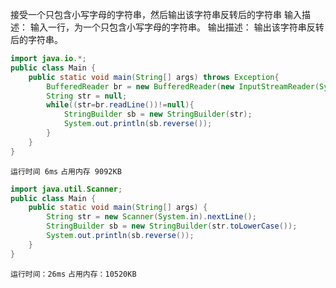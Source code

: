 
接受一个只包含小写字母的字符串，然后输出该字符串反转后的字符串
输入描述：
输入一行，为一个只包含小写字母的字符串。
输出描述：
输出该字符串反转后的字符串。
```java
import java.io.*;
public class Main {
    public static void main(String[] args) throws Exception{
        BufferedReader br = new BufferedReader(new InputStreamReader(System.in));
        String str = null;
        while((str=br.readLine())!=null){
            StringBuilder sb = new StringBuilder(str);
            System.out.println(sb.reverse());
        }
    }
}
```
`运行时间 6ms`
`占用内存 9092KB`


```java
import java.util.Scanner;
public class Main {
    public static void main(String[] args) {
        String str = new Scanner(System.in).nextLine();
        StringBuilder sb = new StringBuilder(str.toLowerCase());
        System.out.println(sb.reverse());
    }
}
```
`运行时间：26ms`
`占用内存：10520KB`
